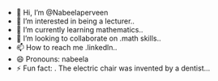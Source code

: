 - 👋 Hi, I’m @Nabeelaperveen
- 👀 I’m interested in being a lecturer..
- 🌱 I’m currently learning mathematics..
- 💞️ I’m looking to collaborate on .math skills..
- 📫 How to reach me .linkedln..
- 😄 Pronouns: nabeela
- ⚡ Fun fact: . The electric chair was invented by a dentist...

<!---
Nabeelaperveen/Nabeelaperveen is a ✨ special ✨ repository because its `README.md` (this file) appears on your GitHub profile.
You can click the Preview link to take a look at your changes.
--->
